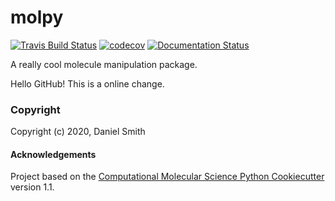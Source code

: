 molpy
==============================
[//]: # (Badges)
[![Travis Build Status](https://travis-ci.com/dgasmith/molpy.svg?branch=master)](https://travis-ci.com/dgasmith/molpy)
[![codecov](https://codecov.io/gh/dgasmith/molpy/branch/master/graph/badge.svg)](https://codecov.io/gh/dgasmith/molpy/branch/master)
[![Documentation Status](https://readthedocs.org/projects/molpy-dgas/badge/?version=latest)](https://molpy-dgas.readthedocs.io/en/latest/?badge=latest)


A really cool molecule manipulation package.

Hello GitHub! This is a online change.

### Copyright

Copyright (c) 2020, Daniel Smith


#### Acknowledgements
 
Project based on the 
[Computational Molecular Science Python Cookiecutter](https://github.com/molssi/cookiecutter-cms) version 1.1.
